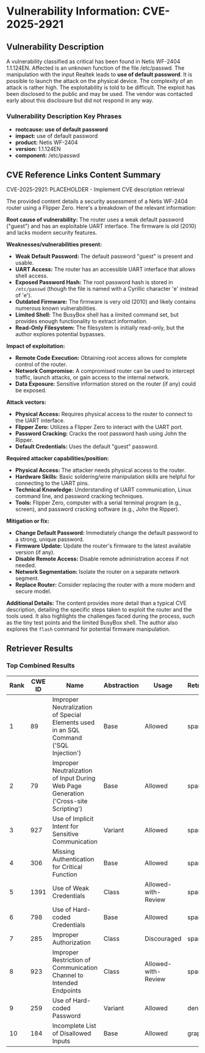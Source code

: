 # Vulnerability Information: CVE-2025-2921

## Vulnerability Description
A vulnerability classified as critical has been found in Netis WF-2404 1.1.124EN. Affected is an unknown function of the file /etc/passwd. The manipulation with the input Realtek leads to **use of default password**. It is possible to launch the attack on the physical device. The complexity of an attack is rather high. The exploitability is told to be difficult. The exploit has been disclosed to the public and may be used. The vendor was contacted early about this disclosure but did not respond in any way.

### Vulnerability Description Key Phrases
- **rootcause:** **use of default password**
- **impact:** use of default password
- **product:** Netis WF-2404
- **version:** 1.1.124EN
- **component:** /etc/passwd

## CVE Reference Links Content Summary
CVE-2025-2921: PLACEHOLDER - Implement CVE description retrieval

The provided content details a security assessment of a Netis WF-2404 router using a Flipper Zero. Here's a breakdown of the relevant information:

**Root cause of vulnerability:**
The router uses a weak default password ("guest") and has an exploitable UART interface. The firmware is old (2010) and lacks modern security features.

**Weaknesses/vulnerabilities present:**
*   **Weak Default Password:** The default password "guest" is present and usable.
*   **UART Access:** The router has an accessible UART interface that allows shell access.
*   **Exposed Password Hash:** The root password hash is stored in `/etc/passwd` (though the file is named with a Cyrillic character 'е' instead of 'e').
*   **Outdated Firmware:** The firmware is very old (2010) and likely contains numerous known vulnerabilities.
*   **Limited Shell:** The BusyBox shell has a limited command set, but provides enough functionality to extract information.
*   **Read-Only Filesystem:** The filesystem is initially read-only, but the author explores potential bypasses.

**Impact of exploitation:**
*   **Remote Code Execution:** Obtaining root access allows for complete control of the router.
*   **Network Compromise:** A compromised router can be used to intercept traffic, launch attacks, or gain access to the internal network.
*   **Data Exposure:** Sensitive information stored on the router (if any) could be exposed.

**Attack vectors:**
*   **Physical Access:** Requires physical access to the router to connect to the UART interface.
*   **Flipper Zero:** Utilizes a Flipper Zero to interact with the UART port.
*   **Password Cracking:** Cracks the root password hash using John the Ripper.
*   **Default Credentials:** Uses the default "guest" password.

**Required attacker capabilities/position:**
*   **Physical Access:** The attacker needs physical access to the router.
*   **Hardware Skills:** Basic soldering/wire manipulation skills are helpful for connecting to the UART pins.
*   **Technical Knowledge:** Understanding of UART communication, Linux command line, and password cracking techniques.
*   **Tools:** Flipper Zero, computer with a serial terminal program (e.g., screen), and password cracking software (e.g., John the Ripper).

**Mitigation or fix:**
*   **Change Default Password:** Immediately change the default password to a strong, unique password.
*   **Firmware Update:** Update the router's firmware to the latest available version (if any).
*   **Disable Remote Access:** Disable remote administration access if not needed.
*   **Network Segmentation:** Isolate the router on a separate network segment.
*   **Replace Router:** Consider replacing the router with a more modern and secure model.

**Additional Details:**
The content provides more detail than a typical CVE description, detailing the specific steps taken to exploit the router and the tools used. It also highlights the challenges faced during the process, such as the tiny test points and the limited BusyBox shell. The author also explores the `flash` command for potential firmware manipulation.

## Retriever Results

### Top Combined Results

| Rank | CWE ID | Name | Abstraction | Usage  | Retrievers | Individual Scores |
|------|--------|------|-------------|-------|------------|-------------------|
| 1 | 89 | Improper Neutralization of Special Elements used in an SQL Command ('SQL Injection') | Base | Allowed | sparse | 0.601 |
| 2 | 79 | Improper Neutralization of Input During Web Page Generation ('Cross-site Scripting') | Base | Allowed | sparse | 0.582 |
| 3 | 927 | Use of Implicit Intent for Sensitive Communication | Variant | Allowed | sparse | 0.538 |
| 4 | 306 | Missing Authentication for Critical Function | Base | Allowed | sparse | 0.533 |
| 5 | 1391 | Use of Weak Credentials | Class | Allowed-with-Review | sparse | 0.529 |
| 6 | 798 | Use of Hard-coded Credentials | Base | Allowed | sparse | 0.515 |
| 7 | 285 | Improper Authorization | Class | Discouraged | sparse | 0.514 |
| 8 | 923 | Improper Restriction of Communication Channel to Intended Endpoints | Class | Allowed-with-Review | sparse | 0.514 |
| 9 | 259 | Use of Hard-coded Password | Variant | Allowed | dense | 0.654 |
| 10 | 184 | Incomplete List of Disallowed Inputs | Base | Allowed | graph | 0.002 |


